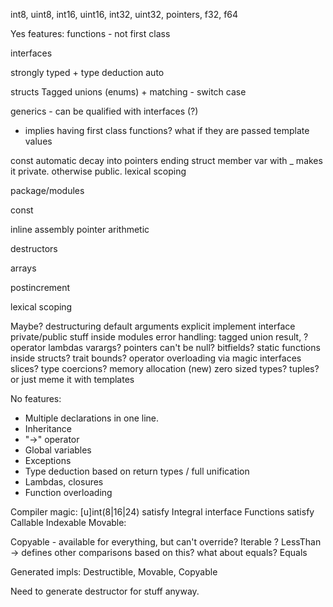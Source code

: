 int8, uint8, int16, uint16, int32, uint32, pointers, f32, f64


Yes features:
functions - not first class

interfaces

strongly typed + type deduction
auto

structs
Tagged unions (enums) + matching - switch case

generics - can be qualified with interfaces (?)
 - implies having first class functions? what if they are passed
template values

const
automatic decay into pointers
ending struct member var with _ makes it private. otherwise public.
lexical scoping

package/modules

const

inline assembly
pointer arithmetic

destructors

arrays

postincrement

lexical scoping

Maybe?
destructuring
default arguments
explicit implement interface
private/public stuff inside modules
error handling: tagged union result, ? operator
lambdas
varargs?
pointers can't be null?
bitfields?
static functions inside structs?
trait bounds?
operator overloading via magic interfaces
slices?
type coercions?
memory allocation (new)
zero sized types?
tuples? or just meme it with templates

No features:
- Multiple declarations in one line.
- Inheritance
- "->" operator
- Global variables
- Exceptions
- Type deduction based on return types / full unification
- Lambdas, closures
- Function overloading

Compiler magic:
[u]int(8|16|24) satisfy Integral interface
Functions satisfy Callable
Indexable
Movable:

Copyable - available for everything, but can't override?
Iterable ?
LessThan -> defines other comparisons based on this? what about equals?
Equals

Generated impls: Destructible, Movable, Copyable

Need to generate destructor for stuff anyway.

